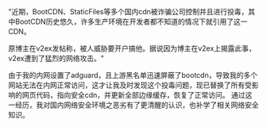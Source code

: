 "近期，BootCDN、StaticFiles等多个国内cdn被诈骗公司控制并且进行投毒，其中BootCDN历史悠久，许多生产环境在开发者都不知道的情况下就引用了这一CDN。

原博主在v2ex发帖称，被人威胁要开户搞他。据说因为博主在v2ex上揭露此事，v2ex遭到了猛烈的网络攻击。"

由于我的内网设置了adguard，且上游黑名单迅速屏蔽了bootcdn，导致我的多个网站无法在内网正常访问，这才让我及时发现这个投毒问题，现已替换了所有受影响的网页代码，指向安全cdn，并更新全部边缘缓存，恢复了正常访问。
通过这一经历，我对国内网络安全环境之恶劣有了更清醒的认识，也补学了相关网络安全知识。